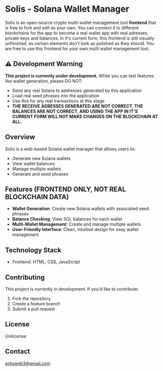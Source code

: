 # Solis - Solana Wallet Manager
Solis is an open-source crypto multi-wallet management tool **frontend** that is free to fork and edit as your own. You can connect it to different blockchains for the app to become a real wallet app with real adresses, private keys and balances. In it's current form, this frontend is still visually unfinished, as certain elements don't look as polished as they should. You are free to use this frontend for your own multi wallet management tool. 

## ⚠️ Development Warning
**This project is currently under development.** While you can test features like wallet generation, please DO NOT:
- Send any real Solana to addresses generated by this application
- Load real seed phrases into the application
- Use this for any real transactions at this stage
- **THE RECEIVE ADRESSES GENERATED ARE NOT CORRECT, THE BALANCES ARE NOT CORRECT, AND USING THE APP IN IT'S CURRENT FORM WILL NOT MAKE CHANGES ON THE BLOCKCHAIN AT ALL.**

## Overview
Solis is a web-based Solana wallet manager that allows users to:
- Generate new Solana wallets
- View wallet balances
- Manage multiple wallets
- Generate and seed phrases

## Features (FRONTEND ONLY, NOT REAL BLOCKCHAIN DATA)
- **Wallet Generation**: Create new Solana wallets with associated seed phrases
- **Balance Checking**: View SOL balances for each wallet
- **Multi-Wallet Management**: Create and manage multiple wallets
- **User-Friendly Interface**: Clean, intuitive design for easy wallet management

## Technology Stack
- Frontend: HTML, CSS, JavaScript

## Contributing
This project is currently in development. If you'd like to contribute:
1. Fork the repository
2. Create a feature branch
3. Submit a pull request

## License
Unilicense

## Contact
solisweb3@gmail.com


